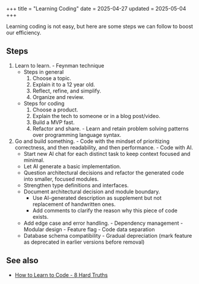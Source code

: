 +++
title = "Learning Coding"
date = 2025-04-27
updated = 2025-05-04
+++

Learning coding is not easy, but here are some steps we can follow to boost our efficiency.
<!-- more -->

## Steps

1.   Learn to learn.
    -   Feynman technique
        -   Steps in general
            1.  Choose a topic.
            1.  Explain it to a 12 year old.
            1.  Reflect, refine, and simplify.
            1.  Organize and review.
        -   Steps for coding
            1.  Choose a product.
            1.  Explain the tech to someone or in a blog post/video.
            1.  Build a MVP fast.
            1.  Refactor and share.
    -   Learn and retain problem solving patterns over programming language syntax.
1.   Go and build something.
    -   Code with the mindset of prioritizing correctness, and then readability, and then performance.
    -   Code with AI.
        -   Start new AI chat for each distinct task to keep context focused and minimal.
        -   Let AI generate a basic implementation.
        -   Question architectural decisions and refactor the generated code into smaller, focused modules.
        -   Strengthen type definitions and interfaces.
        -   Document architectural decision and module boundary.
            -   Use AI-generated description as supplement but not replacement of handwritten ones.
            -   Add comments to clarify the reason why this piece of code exists.
        -   Add edge case and error handling.
    -   Dependency management
    -   Modular design
    -   Feature flag
    -   Code data separation
        -   Database schema compatibility
    -   Gradual depreciation (mark feature as deprecated in earlier versions before removal)


## See also

-   [How to Learn to Code - 8 Hard Truths](https://www.youtube.com/watch?v=NtfbWkxJTHw)

